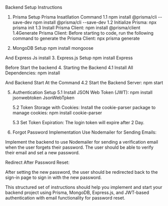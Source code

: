 Backend Setup Instructions

1. Prisma Setup
Prisma Insatllation Command
  1.1 npm install @prisma/cli --save-dev
    npm install @prisma/cli --save-dev
  1.2 Initialize Prisma:
          npx prisma init
  1.3 Install Prisma Client:
          npm install @prisma/client
  1.4Generate Prisma Client:
Before starting to code, run the following command to generate the Prisma Client:
      npx prisma generate

2. MongoDB Setup
    npm install mongoose

 And Express Js install
3. Express.js Setup
    npm install Express

Before Start the backend
4. Starting the Backend
  4.1 Install All Dependencies:
    npm install

And Backend Start At the Command
   4.2 Start the Backend Server:
          npm start

5. Authentication Setup
  5.1 Install JSON Web Token (JWT): 
       npm install jsonwebtoken
       JsonWebTpken

   5.2 Token Storage with Cookies:
           Install the cookie-parser package to manage cookies:
            npm install cookie-parser

   5.3 Set Token Expiration:
          The login token will expire after 2 Day.


6. Forgot Password Implementation
Use Nodemailer for Sending Emails:

Implement the backend to use Nodemailer for sending a verification email when the user forgets their password. The user should be able to verify their email and set a new password.

Redirect After Password Reset:

After setting the new password, the user should be redirected back to the sign-in page to sign in with the new password.

This structured set of instructions should help you implement and start your backend project using Prisma, MongoDB, Express.js, and JWT-based authentication with email functionality for password reset.
